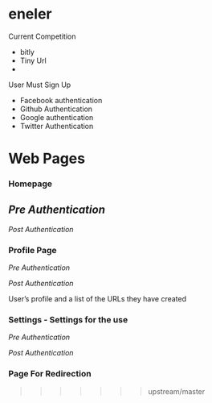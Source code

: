 # eneler

Current Competition
- bitly
- Tiny Url
- 

User Must Sign Up 
- Facebook authentication
- Github Authentication
- Google authentication
- Twitter Authentication

# Web Pages
### Homepage 
*Pre Authentication*
- 

*Post Authentication* 

### Profile Page 
*Pre Authentication*


*Post Authentication*

User’s profile and a list of the URLs they have created

### Settings - Settings for the use
*Pre Authentication*

*Post Authentication*


### Page For Redirection
>>>>>>> upstream/master

